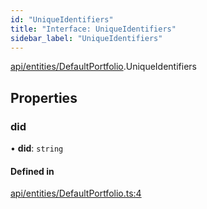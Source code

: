 ```yaml
---
id: "UniqueIdentifiers"
title: "Interface: UniqueIdentifiers"
sidebar_label: "UniqueIdentifiers"
---
```


[api/entities/DefaultPortfolio](../../../../../modules/API/Entities/DefaultPortfolio/DefaultPortfolio.md).UniqueIdentifiers

## Properties

### did

• **did**: `string`

#### Defined in

[api/entities/DefaultPortfolio.ts:4](https://github.com/PolymeshAssociation/polymesh-sdk/blob/acc2284c/src/api/entities/DefaultPortfolio.ts#L4)
